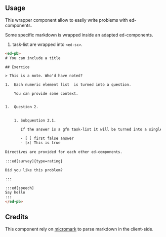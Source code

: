 ## Usage

This wrapper component allow to easliy write problems with ed-components.

Some specific markdown is wrapped inside an adapted ed-components.

1. task-list are wrapped into `<ed-sc>`.

```html
<ed-pb>
# You can include a title

## Exercice

> This is a note. Who'd have noted?

1.  Each numeric element list  is turned into a question.

    You can provide some context.


1.  Question 2.

    
    1. Subquestion 2.1.

       If the answer is a gfm task-list it will be turned into a single choice question.

       - [ ] first false answer
       - [x] This is true
       
Directives are provided for each other ed-components.
    
:::ed[survey]{type=rating}

Did you like this problem?

:::

:::ed[speech]
Say hello
:::
</ed-pb>
```


## Credits

This component rely on [micromark](https://github.com/micromark) to parse
markdown in the client-side.